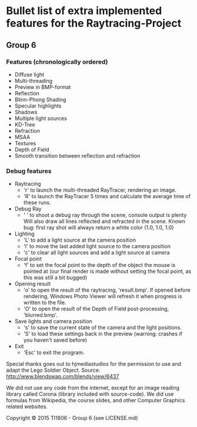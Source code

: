 # Bullet list of extra implemented features for the Raytracing-Project

## Group 6

### Features (chronologically ordered)

 - Diffuse light
 - Multi-threading
 - Preview in BMP-format
 - Reflection
 - Blinn-Phong Shading
 - Specular highlights
 - Shadows
 - Multiple light sources
 - KD-Tree
 - Refraction
 - MSAA
 - Textures
 - Depth of Field
 - Smooth transition between reflection and refraction

### Debug features
 - Raytracing
    - 'r' to launch the multi-threaded RayTracer, rendering an image. 
    - 'R' to launch the RayTracer 5 times and calculate the average time of these runs.
 - Debug Ray
    - ' ' to shoot a debug ray through the scene, console output is plenty
     Will also draw all lines reflected and refracted in the scene.
     Known bug: first ray shot will always return a white color (1.0, 1.0, 1.0)
 - Lighting
    - 'L' to add a light source at the camera position
    - 'l' to move the last added light source to the camera position
    - 'c' to clear all light sources and add a light source at camera
 - Focal point
    - 'f' to set the focal point to the depth of the object the mouse is pointed at
(our final render is made without setting the focal point, as this was still a bit bugged)
 - Opening result
    - 'o' to open the result of the raytracing, 'result.bmp'.
     If opened before rendering, Windows Photo Viewer will refresh it when progress is written to the file.
    - 'O' to open the result of the Depth of Field post-processing, 'blurred.bmp'.
 - Save lights and camera position
    - 's' to save the current state of the camera and the light positions.
    - 'S' to load these settings back in the preview (warning: crashes if you haven't saved before)
 - Exit
    - 'Esc' to exit the program.


Special thanks goes out to hjmediastudios for the permission to use and adapt the Lego Soldier Object.
Source: http://www.blendswap.com/blends/view/6437

We did not use any code from the internet, except for an image reading library called Corona (library included with source-code). We did use formulas from Wikipedia, the course slides, and other Computer Graphics related websites.

Copyright © 2015 TI1806 - Group 6 (see LICENSE.md)
